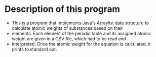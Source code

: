 # Description of this program
 *  This is a program that implements Java's Arraylist data structure to calculate atomic weights of substances based on their
 *  elements. Each element of the perodic table and its assigned atomic weight are given in a CSV file, which had to be read and
 *  interpreted. Once the atomic weight for the equation is calculated, it prints to standard out.
